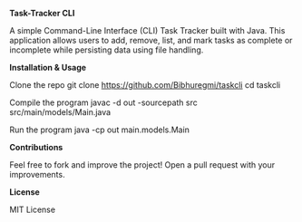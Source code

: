 **Task-Tracker CLI**

A simple Command-Line Interface (CLI) Task Tracker built with Java. This application allows users to add, remove, list, and mark tasks as complete or incomplete while persisting data using file handling.

**Installation & Usage**

Clone the repo
git clone https://github.com/Bibhuregmi/taskcli
cd taskcli

Compile the program
javac -d out -sourcepath src src/main/models/Main.java

Run the program
java -cp out main.models.Main


**Contributions**

Feel free to fork and improve the project! Open a pull request with your improvements.

**License**

MIT License
